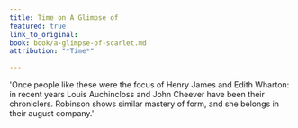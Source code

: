 ```yaml
---
title: Time on A Glimpse of
featured: true
link_to_original: 
book: book/a-glimpse-of-scarlet.md
attribution: "*Time*"

---
```

'Once people like these were the focus of Henry James and Edith Wharton: in recent years Louis Auchincloss and John Cheever have been their chroniclers. Robinson shows similar mastery of form, and she belongs in their august company.'